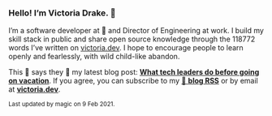 ### Hello! I’m Victoria Drake. 👋

I’m a software developer at 💜 and Director of Engineering at work. I build my skill stack in public and share open source knowledge through the 118772 words I’ve written on [victoria.dev](https://victoria.dev). I hope to encourage people to learn openly and fearlessly, with wild child-like abandon.

This 💩 says they 👏 my latest blog post: **[What tech leaders do before going on vacation](https://victoria.dev/blog/what-tech-leaders-do-before-going-on-vacation/)**. If you agree, you can subscribe to my [📡 **blog RSS**](https://victoria.dev/index.xml) or by email at [**victoria.dev**](https://victoria.dev).

<sub>Last updated by magic on 9 Feb 2021.</sub>
